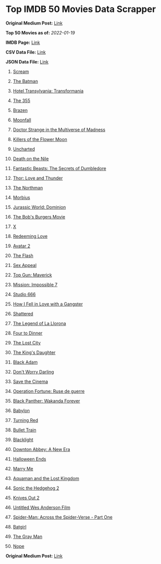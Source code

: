 # Top IMDB 50 Movies Data Scrapper

**Original Medium Post:** [Link](https://medium.com/@nishantsahoo/which-movie-should-i-watch-5c83a3c0f5b1) 

**Top 50 Movies as of:** _2022-01-19_

**IMDB Page:** [Link](http://www.imdb.com/search/title?release_date=2022,2022&title_type=feature)

**CSV Data File:** [Link](/Data/data.csv)

**JSON Data File:** [Link](/Data/data.json)

1. [Scream](https://www.imdb.com/title/tt11245972/?ref_=adv_li_tt)

2. [The Batman](https://www.imdb.com/title/tt1877830/?ref_=adv_li_tt)

3. [Hotel Transylvania: Transformania](https://www.imdb.com/title/tt9848626/?ref_=adv_li_tt)

4. [The 355](https://www.imdb.com/title/tt8356942/?ref_=adv_li_tt)

5. [Brazen](https://www.imdb.com/title/tt13978306/?ref_=adv_li_tt)

6. [Moonfall](https://www.imdb.com/title/tt5834426/?ref_=adv_li_tt)

7. [Doctor Strange in the Multiverse of Madness](https://www.imdb.com/title/tt9419884/?ref_=adv_li_tt)

8. [Killers of the Flower Moon](https://www.imdb.com/title/tt5537002/?ref_=adv_li_tt)

9. [Uncharted](https://www.imdb.com/title/tt1464335/?ref_=adv_li_tt)

10. [Death on the Nile](https://www.imdb.com/title/tt7657566/?ref_=adv_li_tt)

11. [Fantastic Beasts: The Secrets of Dumbledore](https://www.imdb.com/title/tt4123432/?ref_=adv_li_tt)

12. [Thor: Love and Thunder](https://www.imdb.com/title/tt10648342/?ref_=adv_li_tt)

13. [The Northman](https://www.imdb.com/title/tt11138512/?ref_=adv_li_tt)

14. [Morbius](https://www.imdb.com/title/tt5108870/?ref_=adv_li_tt)

15. [Jurassic World: Dominion](https://www.imdb.com/title/tt8041270/?ref_=adv_li_tt)

16. [The Bob's Burgers Movie](https://www.imdb.com/title/tt7466442/?ref_=adv_li_tt)

17. [X](https://www.imdb.com/title/tt13560574/?ref_=adv_li_tt)

18. [Redeeming Love](https://www.imdb.com/title/tt11365186/?ref_=adv_li_tt)

19. [Avatar 2](https://www.imdb.com/title/tt1630029/?ref_=adv_li_tt)

20. [The Flash](https://www.imdb.com/title/tt0439572/?ref_=adv_li_tt)

21. [Sex Appeal](https://www.imdb.com/title/tt11203022/?ref_=adv_li_tt)

22. [Top Gun: Maverick](https://www.imdb.com/title/tt1745960/?ref_=adv_li_tt)

23. [Mission: Impossible 7](https://www.imdb.com/title/tt9603212/?ref_=adv_li_tt)

24. [Studio 666](https://www.imdb.com/title/tt15374070/?ref_=adv_li_tt)

25. [How I Fell in Love with a Gangster](https://www.imdb.com/title/tt16453244/?ref_=adv_li_tt)

26. [Shattered](https://www.imdb.com/title/tt14923008/?ref_=adv_li_tt)

27. [The Legend of La Llorona](https://www.imdb.com/title/tt7267498/?ref_=adv_li_tt)

28. [Four to Dinner](https://www.imdb.com/title/tt14247286/?ref_=adv_li_tt)

29. [The Lost City](https://www.imdb.com/title/tt13320622/?ref_=adv_li_tt)

30. [The King's Daughter](https://www.imdb.com/title/tt2328678/?ref_=adv_li_tt)

31. [Black Adam](https://www.imdb.com/title/tt6443346/?ref_=adv_li_tt)

32. [Don't Worry Darling](https://www.imdb.com/title/tt10731256/?ref_=adv_li_tt)

33. [Save the Cinema](https://www.imdb.com/title/tt12048234/?ref_=adv_li_tt)

34. [Operation Fortune: Ruse de guerre](https://www.imdb.com/title/tt7985704/?ref_=adv_li_tt)

35. [Black Panther: Wakanda Forever](https://www.imdb.com/title/tt9114286/?ref_=adv_li_tt)

36. [Babylon](https://www.imdb.com/title/tt10640346/?ref_=adv_li_tt)

37. [Turning Red](https://www.imdb.com/title/tt8097030/?ref_=adv_li_tt)

38. [Bullet Train](https://www.imdb.com/title/tt12593682/?ref_=adv_li_tt)

39. [Blacklight](https://www.imdb.com/title/tt14060094/?ref_=adv_li_tt)

40. [Downton Abbey: A New Era](https://www.imdb.com/title/tt11703710/?ref_=adv_li_tt)

41. [Halloween Ends](https://www.imdb.com/title/tt10665342/?ref_=adv_li_tt)

42. [Marry Me](https://www.imdb.com/title/tt10223460/?ref_=adv_li_tt)

43. [Aquaman and the Lost Kingdom](https://www.imdb.com/title/tt9663764/?ref_=adv_li_tt)

44. [Sonic the Hedgehog 2](https://www.imdb.com/title/tt12412888/?ref_=adv_li_tt)

45. [Knives Out 2](https://www.imdb.com/title/tt11564570/?ref_=adv_li_tt)

46. [Untitled Wes Anderson Film](https://www.imdb.com/title/tt14230388/?ref_=adv_li_tt)

47. [Spider-Man: Across the Spider-Verse - Part One](https://www.imdb.com/title/tt9362722/?ref_=adv_li_tt)

48. [Batgirl](https://www.imdb.com/title/tt6718412/?ref_=adv_li_tt)

49. [The Gray Man](https://www.imdb.com/title/tt1649418/?ref_=adv_li_tt)

50. [Nope](https://www.imdb.com/title/tt10954984/?ref_=adv_li_tt)

**Original Medium Post:** [Link](https://medium.com/@nishantsahoo/which-movie-should-i-watch-5c83a3c0f5b1) 
